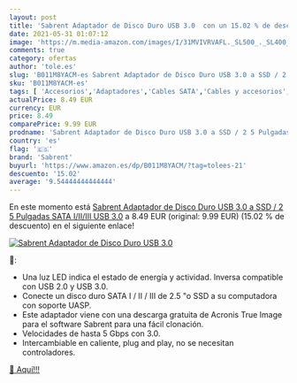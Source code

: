 ```yaml
---
layout: post
title: 'Sabrent Adaptador de Disco Duro USB 3.0  con un 15.02 % de descuento'
date: 2021-05-31 01:07:12
image: 'https://m.media-amazon.com/images/I/31MVIVRVAFL._SL500_._SL400_.jpg'
comments: true
category: ofertas
author: 'tole.es'
slug: 'B011M8YACM-es Sabrent Adaptador de Disco Duro USB 3.0 a SSD / 2 5...'
sku: 'B011M8YACM-es'
tags: [ 'Accesorios','Adaptadores','Cables SATA','Cables y accesorios','Cables y conectores','Informática','disco','duro','sabrent', ]
actualPrice: 8.49 EUR
currency: EUR
price: 8.49
comparePrice: 9.99 EUR
prodname: 'Sabrent Adaptador de Disco Duro USB 3.0 a SSD / 2 5 Pulgadas SATA I/II/III USB 3.0'
country: 'es'
flag: '🇪🇸'
brand: 'Sabrent'
buyurl: 'https://www.amazon.es/dp/B011M8YACM/?tag=tolees-21'
descuento: '15.02'
average: '9.54444444444444'
---
```


En este momento está [Sabrent Adaptador de Disco Duro USB 3.0 a SSD / 2 5 Pulgadas SATA I/II/III USB 3.0](https://www.amazon.es/dp/B011M8YACM/?tag=tolees-21) a 8.49 EUR (original: 9.99 EUR) (15.02 %  de descuento) en el siguiente enlace!

[![Sabrent Adaptador de Disco Duro USB 3.0 ](https://m.media-amazon.com/images/I/31MVIVRVAFL._SL500_._SL400_.jpg)](https://www.amazon.es/dp/B011M8YACM/?tag=tolees-21)

🔎:

- Una luz LED indica el estado de energía y actividad. Inversa compatible con USB 2.0 y USB 3.0.
- Conecte un disco duro SATA I / II / III de 2.5 "o SSD a su computadora con soporte UASP.
- Este adaptador viene con una descarga gratuita de Acronis True Image para el software Sabrent para una fácil clonación.
- Velocidades de hasta 5 Gbps con 3.0.
- Intercambiable en caliente, plug and play, no se necesitan controladores.

[🛒 Aquí!!!](https://www.amazon.es/dp/B011M8YACM/?tag=tolees-21)
